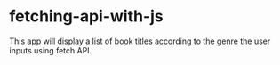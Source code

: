 # fetching-api-with-js
This app will display a list of book titles according to the genre the user inputs using fetch API.
